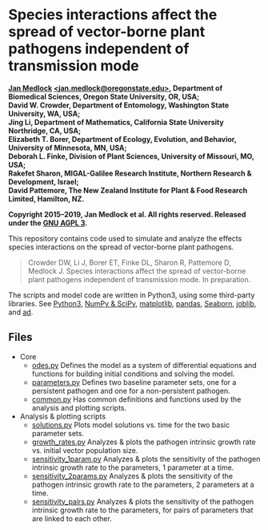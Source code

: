 Species interactions affect the spread of vector-borne plant pathogens
independent of transmission mode
======================================================================

**[Jan Medlock](http://people.oregonstate.edu/~medlockj/)
[\<jan.medlock@oregonstate.edu\>](mailto:jan.medlock@oregonstate.edu),
Department of Biomedical Sciences, Oregon State University, OR, USA; \
David W. Crowder, Department of Entomology,
Washington State University, WA, USA; \
Jing Li, Department of Mathematics,
California State University Northridge, CA, USA; \
Elizabeth T. Borer, Department of Ecology, Evolution, and Behavior,
University of Minnesota, MN, USA; \
Deborah L. Finke, Division of Plant Sciences,
University of Missouri, MO, USA; \
Rakefet Sharon, MIGAL-Galilee Research Institute,
Northern Research & Development, Israel; \
David Pattemore,
The New Zealand Institute for Plant & Food Research Limited,
Hamilton, NZ.**

**Copyright 2015–2019, Jan Medlock et al.  All rights reserved.
Released under the [GNU AGPL 3](LICENSE).**


This repository contains code used to simulate and
analyze the effects species interactions on the spread of vector-borne
plant pathogens.
> Crowder DW, Li J, Borer ET, Finke DL, Sharon R, Pattemore D,
> Medlock J.
> Species interactions affect the spread of vector-borne plant pathogens
> independent of transmission mode. In preparation.
<!-- > *Ecology*. 2019. -->
<!-- > [doi:10.1073/pnas.1620788114](https://doi.org/10.1073/pnas.1620788114). -->

The scripts and model code are written in Python3, using some
third-party libraries.  See
[Python3](https://www.python.org/),
[NumPy & SciPy](https://www.scipy.org/),
[matplotlib](https://matplotlib.org/),
[pandas](https://pandas.pydata.org/),
[Seaborn](https://seaborn.pydata.org/),
[joblib](https://github.com/joblib/joblib/), and
[ad](https://pythonhosted.org/ad/).

Files
-----

* Core
    * [odes.py](odes.py) Defines the model as a system of differential
	  equations and functions for building initial conditions and
	  solving the model.
    * [parameters.py](parameters.py) Defines two baseline parameter
      sets, one for a persistent pathogen and one for a non-persistent
      pathogen.
	* [common.py](common.py) Has common definitions and functions used
      by the analysis and plotting scripts.
* Analysis & plotting scripts
	* [solutions.py](solutions.py) Plots model solutions vs. time for
      the two basic parameter sets.
    * [growth_rates.py](growth_rates.py) Analyzes & plots the pathogen
      intrinsic growth rate vs. initial vector population size.
    * [sensitivity_1param.py](sensitivity_1param.py) Analyzes & plots
      the sensitivity of the pathogen intrinsic growth rate to the
	  parameters, 1 parameter at a time.
	* [sensitivity_2params.py](sensitivity_2params.py) Analyzes & plots
      the sensitivity of the pathogen intrinsic growth rate to the
	  parameters, 2 parameters at a time.
	* [sensitivity_pairs.py](sensitivity_pairs.py) Analyzes & plots
      the sensitivity of the pathogen intrinsic growth rate to the
	  parameters, for pairs of parameters that are linked to each
      other.
